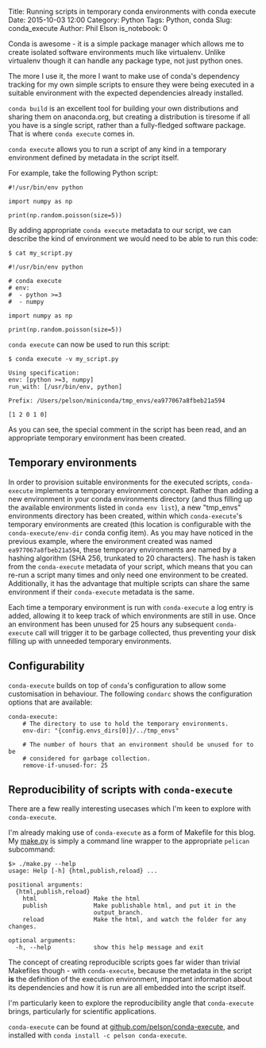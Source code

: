 Title: Running scripts in temporary conda environments with conda execute
Date: 2015-10-03 12:00
Category: Python
Tags: Python, conda
Slug: conda_execute
Author: Phil Elson
is_notebook: 0

Conda is awesome - it is a simple package manager which allows me to create isolated software environments
much like virtualenv. Unlike virtualenv though it can handle any package type, not just python ones.

The more I use it, the more I want to make use of conda's dependency tracking for my own simple scripts to
ensure they were being executed in a suitable environment with the expected dependencies already installed.

``conda build`` is an excellent tool for building your own distributions and sharing them on anaconda.org,
but creating a distribution is tiresome if all you have is a single script, rather than a fully-fledged
software package. That is where ``conda execute`` comes in.


<!-- PELICAN_END_SUMMARY -->


``conda execute`` allows you to run a script of any kind in a temporary environment defined by metadata in the script itself.

For example, take the following Python script:

```
#!/usr/bin/env python

import numpy as np

print(np.random.poisson(size=5))
```

By adding appropriate ``conda execute`` metadata to our script, we can describe the kind of environment
we would need to be able to run this code:

```
$ cat my_script.py

#!/usr/bin/env python

# conda execute
# env:
#  - python >=3
#  - numpy

import numpy as np

print(np.random.poisson(size=5))
```

``conda execute`` can now be used to run this script:

```
$ conda execute -v my_script.py

Using specification: 
env: [python >=3, numpy]
run_with: [/usr/bin/env, python]

Prefix: /Users/pelson/miniconda/tmp_envs/ea977067a8fbeb21a594

[1 2 0 1 0]

```

As you can see, the special comment in the script has been read, and an appropriate temporary environment has been created.

## Temporary environments

In order to provision suitable environments for the executed scripts, ``conda-execute`` implements a temporary environment concept.
Rather than adding a new environment in your conda environments directory (and thus filling up the available environments listed in ``conda env list``), a new "tmp_envs" environments directory has been created, within which ``conda-execute``'s temporary environments are created (this location is configurable with the ``conda-execute/env-dir`` conda config item).
As you may have noticed in the previous example, where the environment created was named ``ea977067a8fbeb21a594``, these temporary environments are named by a hashing algorithm (SHA 256, trunkated to 20 characters).
The hash is taken from the ``conda-execute`` metadata of your script, which means that you can re-run a script many times and only need one environment to be created. Additionally, it has the advantage that multiple scripts can share the same environment if their ``conda-execute`` metadata is the same.

Each time a temporary environment is run with ``conda-execute`` a log entry is added, allowing it to keep track of which environments are still in use. Once an environment has been unused for 25 hours any subsequent ``conda-execute`` call will trigger it to be garbage collected, thus preventing your disk filling up with unneeded temporary environments.

## Configurability

``conda-execute`` builds on top of ``conda``'s configuration to allow some customisation in behaviour.
The following ``condarc`` shows the configuration options that are available:

```
conda-execute:
    # The directory to use to hold the temporary environments.
    env-dir: "{config.envs_dirs[0]}/../tmp_envs"

    # The number of hours that an environment should be unused for to be
    # considered for garbage collection.
    remove-if-unused-for: 25
```

## Reproducibility of scripts with ``conda-execute``

There are a few really interesting usecases which I'm keen to explore with ``conda-execute``.

I'm already making use of ``conda-execute`` as a form of Makefile for this blog. My [make.py](https://github.com/pelson/pelson.github.io/blob/source/make.py) is simply a command line wrapper to the appropriate ``pelican`` subcommand:

```
$> ./make.py --help
usage: Help [-h] {html,publish,reload} ...

positional arguments:
  {html,publish,reload}
    html                Make the html
    publish             Make publishable html, and put it in the
                        output_branch.
    reload              Make the html, and watch the folder for any changes.

optional arguments:
  -h, --help            show this help message and exit
```

The concept of creating reproducible scripts goes far wider than trivial Makefiles though - with ``conda-execute``, because the metadata in the script **is** the definition of the execution environment, important information about its dependencies and how it is run are all embedded into the script itself.

I'm particularly keen to explore the reproducibility angle that ``conda-execute`` brings, particularly for scientific applications.

``conda-execute`` can be found at [github.com/pelson/conda-execute](https://github.com/pelson/conda-execute), and installed with ``conda install -c pelson conda-execute``.

